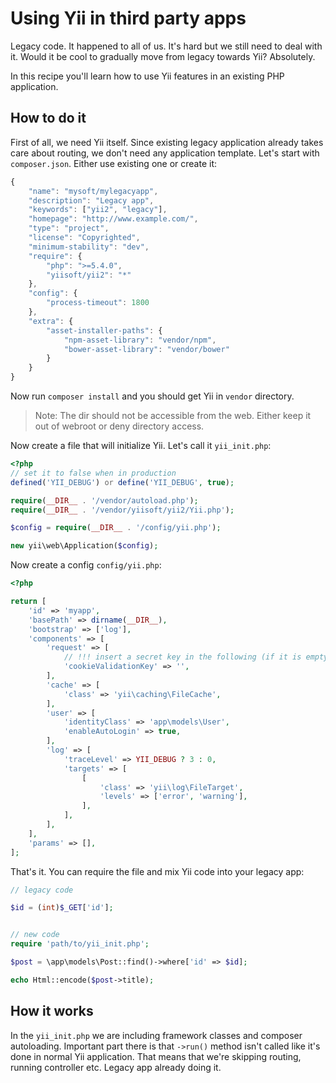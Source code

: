Using Yii in third party apps
=============================

Legacy code. It happened to all of us. It's hard but we still need to deal with it.
Would it be cool to gradually move from legacy towards Yii? Absolutely.

In this recipe you'll learn how to use Yii features in an existing PHP application.

How to do it
------------

First of all, we need Yii itself. Since existing legacy application already takes care about routing,
we don't need any application template. Let's start with `composer.json`. Either use existing one or create it:

```javascript
{
    "name": "mysoft/mylegacyapp",
    "description": "Legacy app",
    "keywords": ["yii2", "legacy"],
    "homepage": "http://www.example.com/",
    "type": "project",
    "license": "Copyrighted",
    "minimum-stability": "dev",
    "require": {
        "php": ">=5.4.0",
        "yiisoft/yii2": "*"
    },
    "config": {
        "process-timeout": 1800
    },
    "extra": {
        "asset-installer-paths": {
            "npm-asset-library": "vendor/npm",
            "bower-asset-library": "vendor/bower"
        }
    }
}
```

Now run `composer install` and you should get Yii in `vendor` directory.

> Note: The dir should not be accessible from the web. Either keep it out of webroot
or deny directory access.

Now create a file that will initialize Yii. Let's call it `yii_init.php`:

```php
<?php
// set it to false when in production
defined('YII_DEBUG') or define('YII_DEBUG', true);

require(__DIR__ . '/vendor/autoload.php');
require(__DIR__ . '/vendor/yiisoft/yii2/Yii.php');

$config = require(__DIR__ . '/config/yii.php');

new yii\web\Application($config);
```

Now create a config `config/yii.php`:

```php
<?php

return [
    'id' => 'myapp',
    'basePath' => dirname(__DIR__),
    'bootstrap' => ['log'],
    'components' => [
        'request' => [
            // !!! insert a secret key in the following (if it is empty) - this is required by cookie validation
            'cookieValidationKey' => '',
        ],
        'cache' => [
            'class' => 'yii\caching\FileCache',
        ],
        'user' => [
            'identityClass' => 'app\models\User',
            'enableAutoLogin' => true,
        ],
        'log' => [
            'traceLevel' => YII_DEBUG ? 3 : 0,
            'targets' => [
                [
                    'class' => 'yii\log\FileTarget',
                    'levels' => ['error', 'warning'],
                ],
            ],
        ],
    ],
    'params' => [],
];
```

That's it. You can require the file and mix Yii code into your legacy app:


```php
// legacy code

$id = (int)$_GET['id'];


// new code
require 'path/to/yii_init.php';

$post = \app\models\Post::find()->where['id' => $id];

echo Html::encode($post->title);
```

How it works
------------

In the `yii_init.php` we are including framework classes and composer autoloading. Important part there is that `->run()`
method isn't called like it's done in normal Yii application. That means that we're skipping routing, running controller
etc. Legacy app already doing it.
